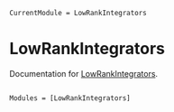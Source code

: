```@meta
CurrentModule = LowRankIntegrators
```

# LowRankIntegrators

Documentation for [LowRankIntegrators](https://github.com/FHoltorf/LowRankIntegrators.jl).

```@index
```

```@autodocs
Modules = [LowRankIntegrators]
```
